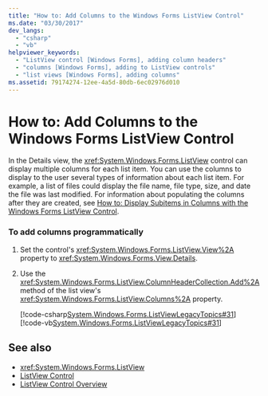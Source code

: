 ```yaml
---
title: "How to: Add Columns to the Windows Forms ListView Control"
ms.date: "03/30/2017"
dev_langs: 
  - "csharp"
  - "vb"
helpviewer_keywords: 
  - "ListView control [Windows Forms], adding column headers"
  - "columns [Windows Forms], adding to ListView controls"
  - "list views [Windows Forms], adding columns"
ms.assetid: 79174274-12ee-4a5d-80db-6ec02976d010
---
```

# How to: Add Columns to the Windows Forms ListView Control
In the Details view, the <xref:System.Windows.Forms.ListView> control can display multiple columns for each list item. You can use the columns to display to the user several types of information about each list item. For example, a list of files could display the file name, file type, size, and date the file was last modified. For information about populating the columns after they are created, see [How to: Display Subitems in Columns with the Windows Forms ListView Control](how-to-display-subitems-in-columns-with-the-windows-forms-listview-control.md).  
  
### To add columns programmatically  
  
1. Set the control's <xref:System.Windows.Forms.ListView.View%2A> property to <xref:System.Windows.Forms.View.Details>.  
  
2. Use the <xref:System.Windows.Forms.ListView.ColumnHeaderCollection.Add%2A> method of the list view's <xref:System.Windows.Forms.ListView.Columns%2A> property.  
  
     [!code-csharp[System.Windows.Forms.ListViewLegacyTopics#31](~/samples/snippets/csharp/VS_Snippets_Winforms/System.Windows.Forms.ListViewLegacyTopics/CS/Class1.cs#31)]
     [!code-vb[System.Windows.Forms.ListViewLegacyTopics#31](~/samples/snippets/visualbasic/VS_Snippets_Winforms/System.Windows.Forms.ListViewLegacyTopics/VB/Class1.vb#31)]  
  
## See also

- <xref:System.Windows.Forms.ListView>
- [ListView Control](listview-control-windows-forms.md)
- [ListView Control Overview](listview-control-overview-windows-forms.md)
